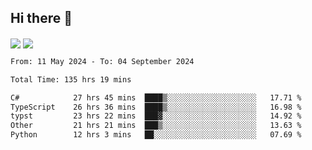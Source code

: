 ## Hi there 👋

<!--
**Artemol/Artemol** is a ✨ _special_ ✨ repository because its `README.md` (this file) appears on your GitHub profile.

Here are some ideas to get you started:

- 🔭 I’m currently working on ...
- 🌱 I’m currently learning ...
- 👯 I’m looking to collaborate on ...
- 🤔 I’m looking for help with ...
- 💬 Ask me about ...
- 📫 How to reach me: ...
- 😄 Pronouns: ...
- ⚡ Fun fact: ...
-->

<a>
  <img align="center" src="https://github-readme-stats-one-navy-37.vercel.app/api?username=Artemol&count_private=true&include_all_commits=true&theme=dracula&show_icons=true&show=reviews&rank_icon=github" />
</a>
<a>
  <img align="center" src="https://github-readme-stats-one-navy-37.vercel.app/api/top-langs/?username=Artemol&hide=GLSL,HLSL&layout=donut&theme=dracula"/>
</a>

<!--START_SECTION:waka-->

```txt
From: 11 May 2024 - To: 04 September 2024

Total Time: 135 hrs 19 mins

C#            27 hrs 45 mins  ████▒░░░░░░░░░░░░░░░░░░░░   17.71 %
TypeScript    26 hrs 36 mins  ████▒░░░░░░░░░░░░░░░░░░░░   16.98 %
typst         23 hrs 22 mins  ███▓░░░░░░░░░░░░░░░░░░░░░   14.92 %
Other         21 hrs 21 mins  ███▒░░░░░░░░░░░░░░░░░░░░░   13.63 %
Python        12 hrs 3 mins   ██░░░░░░░░░░░░░░░░░░░░░░░   07.69 %
```

<!--END_SECTION:waka-->
